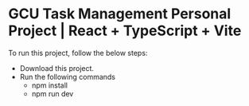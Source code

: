 # GCU Task Management Personal Project | React + TypeScript + Vite

To run this project, follow the below steps:
- Download this project.
- Run the following commands
  - npm install
  - npm run dev
